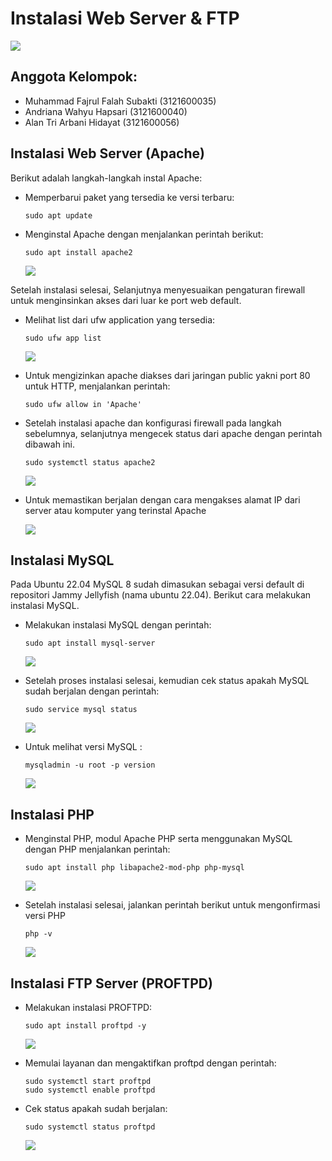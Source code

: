
# Instalasi Web Server & FTP

![](https://www.seekpng.com/png/detail/416-4164571_logo-pens-png-electronic-engineering-polytechnic-institute-of.png)


## Anggota Kelompok:

- Muhammad Fajrul Falah Subakti (3121600035)
- Andriana Wahyu Hapsari (3121600040)
- Alan Tri Arbani Hidayat (3121600056)


## Instalasi Web Server (Apache)

Berikut adalah langkah-langkah instal Apache:

- Memperbarui paket yang tersedia ke versi terbaru: 

    ```
    sudo apt update
    ```

- Menginstal Apache dengan menjalankan perintah berikut: 

    ```
    sudo apt install apache2
    ```

    <img src="./gambar/install_apache.JPG">

Setelah instalasi selesai, Selanjutnya menyesuaikan pengaturan firewall untuk menginsinkan akses dari luar ke port web default.

- Melihat list dari ufw application yang tersedia:

    ```
    sudo ufw app list
    ```
    
    <img src="./gambar/ufw_app_list.JPG">

- Untuk mengizinkan apache diakses dari jaringan public yakni port 80 untuk HTTP, menjalankan perintah:

    ```
    sudo ufw allow in 'Apache'
    ```

- Setelah instalasi apache dan konfigurasi firewall pada langkah sebelumnya, selanjutnya mengecek status dari apache dengan perintah dibawah ini.

    ```
    sudo systemctl status apache2
    ```
    
    <img src="./gambar/check_apache_installation.JPG">

- Untuk memastikan berjalan dengan cara mengakses alamat IP dari server atau komputer yang terinstal Apache
    
    <img src="./gambar/test_apache.JPG">



## Instalasi MySQL

Pada Ubuntu 22.04 MySQL 8 sudah dimasukan sebagai versi default di repositori Jammy Jellyfish (nama ubuntu 22.04). Berikut cara melakukan instalasi MySQL.

- Melakukan instalasi MySQL dengan perintah:

    ```
    sudo apt install mysql-server
    ```

    <img src="./gambar/install_MySQL_server.JPG">

- Setelah proses instalasi selesai, kemudian cek status apakah MySQL sudah berjalan dengan perintah:

    ```
    sudo service mysql status
    ```

    <img src="./gambar/mySQL_status.JPG">

- Untuk melihat versi MySQL :

    ```
    mysqladmin -u root -p version
    ```

    <img src="./gambar/mysql_version.JPG">



## Instalasi PHP

- Menginstal PHP, modul Apache PHP serta menggunakan MySQL dengan PHP menjalankan perintah:

    ```
    sudo apt install php libapache2-mod-php php-mysql
    ```

    <img src="./gambar/install_PHP.JPG">

- Setelah instalasi selesai, jalankan perintah berikut untuk mengonfirmasi versi PHP

    ```
    php -v
    ```

    <img src="./gambar/php_version.JPG">

## Instalasi FTP Server (PROFTPD)
- Melakukan instalasi PROFTPD:

    ```
    sudo apt install proftpd -y
    ```

    <img src="./gambar/install_ProFTPD.JPG">

- Memulai layanan dan mengaktifkan proftpd dengan perintah:

    ```
    sudo systemctl start proftpd
    sudo systemctl enable proftpd
    ```

- Cek status apakah sudah berjalan:

    ```
    sudo systemctl status proftpd
    ```

    <img src="./gambar/install _ProFTPD_2.JPG">






    
    